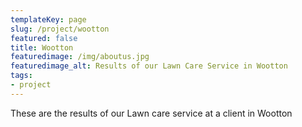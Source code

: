 ```yaml
---
templateKey: page
slug: /project/wootton
featured: false
title: Wootton
featuredimage: /img/aboutus.jpg
featuredimage_alt: Results of our Lawn Care Service in Wootton
tags:
- project
---
```

These are the results of our Lawn care service at a client in Wootton


